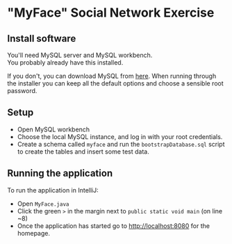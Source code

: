 
# "MyFace" Social Network Exercise


## Install software

You'll need MySQL server and MySQL workbench.  
You probably already have this installed.

If you don't, you can download MySQL from [here](https://dev.mysql.com/downloads/installer/).
When running through the installer you can keep all the default options and choose a sensible root password.


## Setup

* Open MySQL workbench
* Choose the local MySQL instance, and log in with your root credentials.
* Create a schema called `myface` and run the `bootstrapDatabase.sql` script
  to create the tables and insert some test data.


## Running the application

To run the application in IntelliJ:
* Open `MyFace.java`
* Click the green `>` in the margin next to `public static void main` (on line ~8)
* Once the application has started go to [http://localhost:8080]() for the homepage.